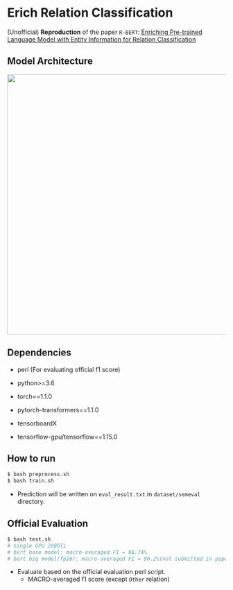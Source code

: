 # Erich Relation Classification

(Unofficial) **Reproduction** of the paper `R-BERT`: [Enriching Pre-trained Language Model with Entity Information for Relation Classification](https://arxiv.org/abs/1905.08284)

## Model Architecture

<p float="left" align="center">
    <img width="600" src="https://user-images.githubusercontent.com/28896432/68673458-1b090d00-0597-11ea-96b1-7c1453e6edbb.png" />  
</p>


## Dependencies

- perl (For evaluating official f1 score)

- python>=3.6

- torch==1.1.0

- pytorch-transformers==1.1.0

- tensorboardX

- tensorflow-gpu/tensorflow==1.15.0


## How to run

```bash
$ bash preprocess.sh
$ bash train.sh
```

- Prediction will be written on `eval_result.txt` in `dataset/semeval` directory.

## Official Evaluation

```bash
$ bash test.sh
# single GPU 2080Ti
# bert base model: macro-averaged F1 = 88.74%
# bert big model(fp16): macro-averaged F1 = 90.2%(not submitted in paper)
```

- Evaluate based on the official evaluation perl script.
  - MACRO-averaged f1 score (except `Other` relation)
